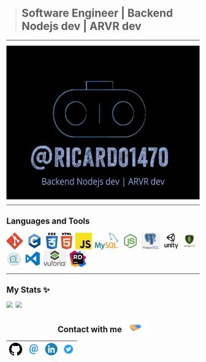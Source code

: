 
> # Software Engineer | Backend Nodejs dev | ARVR dev
---

<a href="personal logo"><img src="https://github.com/ricardo1470/ricardo1470/blob/master/img/Backend.png" align="middle" width="800" height="400"></a>

---
## Languages and Tools
<code><img height="43" src="https://github.com/ricardo1470/ricardo1470/blob/master/img/Git_logo.png"></code>&nbsp;
<code><img height="43" src="https://github.com/ricardo1470/ricardo1470/blob/master/img/c.png"></code>&nbsp;
<code><img height="43" src="https://github.com/ricardo1470/ricardo1470/blob/master/img/css3_logo.png"></code>&nbsp;
<code><img height="43" src="https://github.com/ricardo1470/ricardo1470/blob/master/img/html5_logo.png"></code>&nbsp;
<code><img height="43" src="https://github.com/ricardo1470/ricardo1470/blob/master/img/js.png"></code>&nbsp;
<code><img height="43" src="https://github.com/ricardo1470/ricardo1470/blob/master/img/mysql.png"></code>&nbsp;
<code><img height="43" src="https://github.com/ricardo1470/ricardo1470/blob/master/img/node2.jpg"></code>&nbsp;
<code><img height="43" src="https://github.com/ricardo1470/ricardo1470/blob/master/img/postgresql.png"></code>&nbsp;
<code><img height="43" src="https://github.com/ricardo1470/ricardo1470/blob/master/img/unity3d-logo.png"></code>&nbsp;
<code><img height="43" src="https://github.com/ricardo1470/ricardo1470/blob/master/img/mongodb-logo.png"></code>&nbsp;
<code><img height="43" src="https://github.com/ricardo1470/ricardo1470/blob/master/img/scrum.png"></code>&nbsp;
<code><img height="43" src="https://github.com/ricardo1470/ricardo1470/blob/master/img/visual-studio-code-logo.png"></code>&nbsp;
<code><img height="43" src="https://github.com/ricardo1470/ricardo1470/blob/master/img/vuforia.png"></code>&nbsp;
<code><img height="43" src="https://github.com/ricardo1470/ricardo1470/blob/master/img/images.jpg"></code>&nbsp;

---
## My Stats ✨
<a><img height="137.3px" src="https://github-readme-stats.vercel.app/api?username=ricardo1470&show_icons=true&theme=react" />&nbsp; <img height="137.3px" src="https://github-readme-stats.vercel.app/api/top-langs/?username=ricardo1470&count_private=true&show_icons=true&theme=react&layout=compact" /></a>
<br>

<div align="center">

<h2>
    Contact with me<img src="https://github.com/ricardo1470/ricardo1470/blob/master/img/Handshake.gif" height="32px">
</h2>

| [<img src="https://github.com/ricardo1470/ricardo1470/blob/master/img/GitHub.png" alt="Github logo" width="34">](https://github.com/ricardo1470/README/blob/master/README.md) | [<img src="https://github.com/ricardo1470/ricardo1470/blob/master/img/email.png" alt="email logo" height="32">](mailto:ricardo.alfonso.camayo@gmail.com) | [<img src="https://github.com/ricardo1470/ricardo1470/blob/master/img/linkedin-icon.png" alt="Linkedin Logo" width="32">](https://www.linkedin.com/in/ricardo-alfonso-camayo/) | [<img src="https://github.com/ricardo1470/ricardo1470/blob/master/img/twitter.png" alt="Twitter Logo" width="30">](https://twitter.com/RICARDO1470) |
|:---:|:---:|:---:|:---:|
